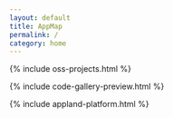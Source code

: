 ```yaml
---
layout: default
title: AppMap
permalink: /
category: home
---
```


{% include oss-projects.html %}

{% include code-gallery-preview.html %}

{% include appland-platform.html %}
